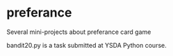 # preferance
Several mini-projects about preferance card game

bandit20.py is a task submitted at YSDA Python course.
